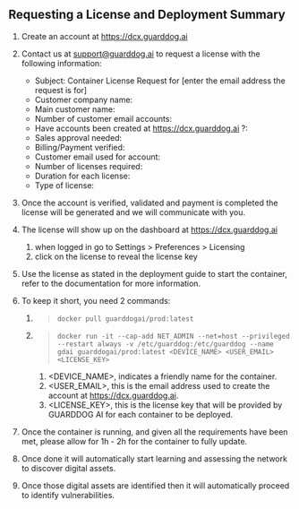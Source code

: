 ## **Requesting a License and Deployment Summary**
1. Create an account at https://dcx.guarddog.ai

2. Contact us at support@guarddog.ai to request a license with the following information:
    - Subject: Container License Request for [enter the email address the request is for]    
    - Customer company name:  
    - Main customer name: 
    - Number of customer email accounts: 
    - Have accounts been created at https://dcx.guarddog.ai ?: 
    - Sales approval needed:
    - Billing/Payment verified: 
    - Customer email used for account: 
    - Number of licenses required: 
    - Duration for each license: 
    - Type of license: 

3. Once the account is verified, validated and payment is completed the license will be generated and we will communicate with you.

4. The license will show up on the dashboard at https://dcx.guarddog.ai 
   1. when logged in go to Settings > Preferences > Licensing
   2. click on the license to reveal the license key

5. Use the license as stated in the deployment guide to start the container, refer to the documentation for more information.

6. To keep it short, you need 2 commands:
   1. >```docker pull guarddogai/prod:latest```
   2. >```docker run -it --cap-add NET_ADMIN --net=host --privileged --restart always -v /etc/guarddog:/etc/guarddog --name gdai guarddogai/prod:latest <DEVICE_NAME> <USER_EMAIL> <LICENSE_KEY>```
      1. <DEVICE_NAME>, indicates a friendly name for the container. 
      2. <USER_EMAIL>, this is the email address used to create the account at https://dcx.guarddog.ai.
      3. <LICENSE_KEY>, this is the license key that will be provided by GUARDDOG AI for each container to be deployed. 

7. Once the container is running, and given all the requirements have been met, please allow for 1h - 2h for the container to fully update. 

8. Once done it will automatically start learning and assessing the network to discover digital assets.

9. Once those digital assets are identified then it will automatically proceed to identify vulnerabilities.